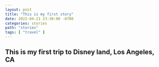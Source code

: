 ```yaml
---
layout: post
title: "This is my first story"
date: 2022-04-21 23:30:00 -0700
categories: stories
path: "stories"
tags: [ "travel" ]
---
```


## This is my first trip to Disney land, Los Angeles, CA